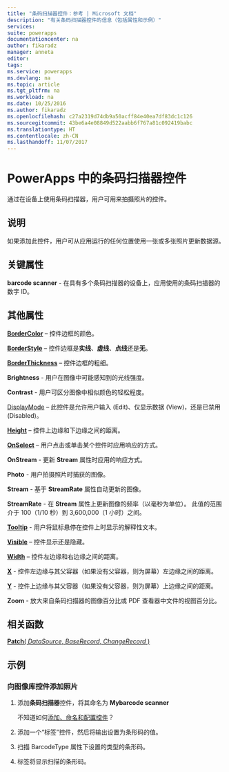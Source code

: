 ```yaml
---
title: "条码扫描器控件：参考 | Microsoft 文档"
description: "有关条码扫描器控件的信息（包括属性和示例）"
services: 
suite: powerapps
documentationcenter: na
author: fikaradz
manager: anneta
editor: 
tags: 
ms.service: powerapps
ms.devlang: na
ms.topic: article
ms.tgt_pltfrm: na
ms.workload: na
ms.date: 10/25/2016
ms.author: fikaradz
ms.openlocfilehash: c27a2319d74db9a50acff84e40ea7df83dc1c126
ms.sourcegitcommit: 43be6a4e08849d522aabb6f767a81c092419babc
ms.translationtype: HT
ms.contentlocale: zh-CN
ms.lasthandoff: 11/07/2017
---
```

# <a name="barcode-scanner-control-in-powerapps"></a>PowerApps 中的条码扫描器控件
通过在设备上使用条码扫描器，用户可用来拍摄照片的控件。

## <a name="description"></a>说明
如果添加此控件，用户可从应用运行的任何位置使用一张或多张照片更新数据源。

## <a name="key-properties"></a>关键属性
**barcode scanner** - 在具有多个条码扫描器的设备上，应用使用的条码扫描器的数字 ID。

## <a name="additional-properties"></a>其他属性
**[BorderColor](properties-color-border.md)** – 控件边框的颜色。

**[BorderStyle](properties-color-border.md)** – 控件边框是**实线**、**虚线**、**点线**还是**无**。

**[BorderThickness](properties-color-border.md)** – 控件边框的粗细。

**Brightness** - 用户在图像中可能感知到的光线强度。

**Contrast** - 用户可区分图像中相似颜色的轻松程度。

[DisplayMode](properties-core.md) – 此控件是允许用户输入 (Edit)、仅显示数据 (View)，还是已禁用 (Disabled)。

**[Height](properties-size-location.md)** – 控件上边缘和下边缘之间的距离。

**[OnSelect](properties-core.md)** – 用户点击或单击某个控件时应用响应的方式。

**OnStream** - 更新 **Stream** 属性时应用的响应方式。

**Photo** - 用户拍摄照片时捕获的图像。

**Stream** - 基于 **StreamRate** 属性自动更新的图像。

**StreamRate** - 在 **Stream** 属性上更新图像的频率（以毫秒为单位）。  此值的范围介于 100（1/10 秒）到 3,600,000（1 小时）之间。

**[Tooltip](properties-core.md)** - 用户将鼠标悬停在控件上时显示的解释性文本。

**[Visible](properties-core.md)** – 控件显示还是隐藏。

**[Width](properties-size-location.md)** – 控件左边缘和右边缘之间的距离。

**[X](properties-size-location.md)** - 控件左边缘与其父容器（如果没有父容器，则为屏幕）左边缘之间的距离。

**[Y](properties-size-location.md)** - 控件上边缘与其父容器（如果没有父容器，则为屏幕）上边缘之间的距离。

**Zoom** - 放大来自条码扫描器的图像百分比或 PDF 查看器中文件的视图百分比。

## <a name="related-functions"></a>相关函数
[**Patch**( *DataSource*, *BaseRecord*, *ChangeRecord* )](../functions/function-patch.md)

## <a name="example"></a>示例
### <a name="add-photos-to-an-image-gallery-control"></a>向图像库控件添加照片
1. 添加**条码扫描器**控件，将其命名为 **Mybarcode scanner**
   
    不知道如何[添加、命名和配置控件](../add-configure-controls.md)？
2. 添加一个“标签”控件，然后将输出设置为条形码的值。  
3. 扫描 BarcodeType 属性下设置的类型的条形码。
4. 标签将显示扫描的条形码。

